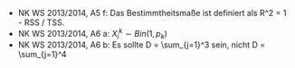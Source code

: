 * NK WS 2013/2014, A5 f: Das Bestimmtheitsmaße ist definiert als R^2 = 1 - RSS / TSS.
* NK WS 2013/2014, A6 a: $X_i^k \sim Bin(1, p_k)$
* NK WS 2013/2014, A6 b: Es sollte D = \sum_{j=1}^3 sein, nicht D = \sum_{j=1}^4
